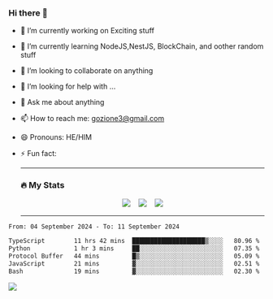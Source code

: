 ### Hi there 👋

<!--
**charlieScript/charlieScript** is a ✨ _special_ ✨ repository because its `README.md` (this file) appears on your GitHub profile.

Here are some ideas to get you started: -->

- 🔭 I’m currently working on Exciting stuff
- 🌱 I’m currently learning NodeJS,NestJS, BlockChain, and oother random stuff
- 👯 I’m looking to collaborate on anything
- 🤔 I’m looking for help with ...
- 💬 Ask me about anything
- 📫 How to reach me: gozione3@gmail.com
- 😄 Pronouns: HE/HIM
- ⚡ Fun fact:


  ---

  ### :fire: My Stats

  <div id="stats" align="center">
  <img src="http://github-readme-streak-stats.herokuapp.com?user=charlieScript&theme=dark&date_format=M%20j%5B%2C%20Y%5D" />&nbsp;&nbsp;&nbsp;
  <img src="https://github-readme-stats.vercel.app/api/top-langs/?username=charlieScript&layout=compact&theme=vision-friendly-dark"/>&nbsp;&nbsp;&nbsp;
  <img src="https://github-readme-stats.vercel.app/api?username=charlieScript&show_icons=true&theme=radical"/>
  </div>

  ---



<!--START_SECTION:waka-->

```txt
From: 04 September 2024 - To: 11 September 2024

TypeScript        11 hrs 42 mins  ████████████████████▒░░░░   80.96 %
Python            1 hr 3 mins     ██░░░░░░░░░░░░░░░░░░░░░░░   07.35 %
Protocol Buffer   44 mins         █▒░░░░░░░░░░░░░░░░░░░░░░░   05.09 %
JavaScript        21 mins         ▓░░░░░░░░░░░░░░░░░░░░░░░░   02.51 %
Bash              19 mins         ▓░░░░░░░░░░░░░░░░░░░░░░░░   02.30 %
```

<!--END_SECTION:waka-->
![](https://komarev.com/ghpvc/?username=charlieScript)
